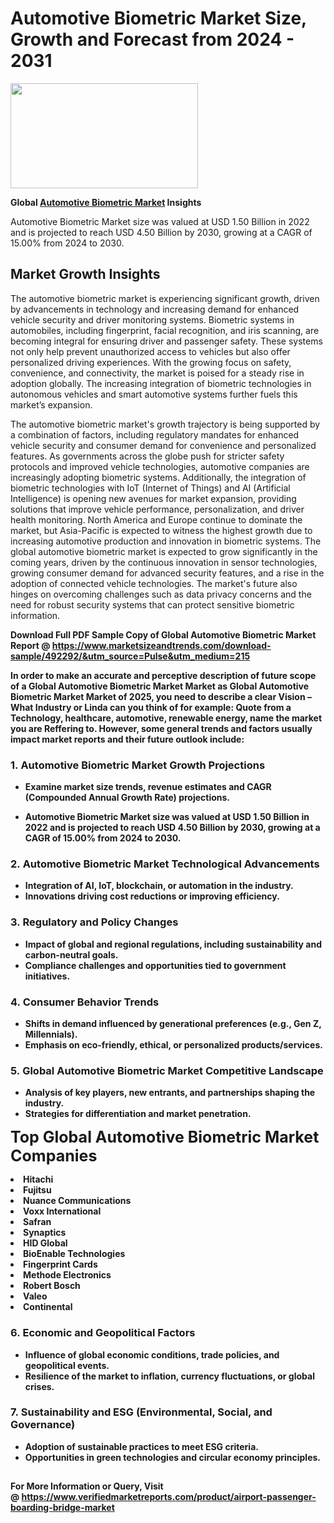 <H1>Automotive Biometric Market Size, Growth and Forecast from 2024 - 2031</H1><img class="aligncenter size-medium wp-image-584254" src="https://thirdeyenews.in/wp-content/uploads/2024/09/Global-Market-Research-300x168.jpeg" alt="" width="300" height="168" /><p><strong>Global&nbsp;<a href="https://www.marketsizeandtrends.com/download-sample/492292/&amp;utm_source=Pulse&amp;utm_medium=215">Automotive Biometric Market</a> Insights</strong></p><p>Automotive Biometric Market size was valued at USD 1.50 Billion in 2022 and is projected to reach USD 4.50 Billion by 2030, growing at a CAGR of 15.00% from 2024 to 2030.</p><p><h2>Market Growth Insights</h2> <p>The automotive biometric market is experiencing significant growth, driven by advancements in technology and increasing demand for enhanced vehicle security and driver monitoring systems. Biometric systems in automobiles, including fingerprint, facial recognition, and iris scanning, are becoming integral for ensuring driver and passenger safety. These systems not only help prevent unauthorized access to vehicles but also offer personalized driving experiences. With the growing focus on safety, convenience, and connectivity, the market is poised for a steady rise in adoption globally. The increasing integration of biometric technologies in autonomous vehicles and smart automotive systems further fuels this market’s expansion.</p> <p><strong></strong></p> <p>The automotive biometric market's growth trajectory is being supported by a combination of factors, including regulatory mandates for enhanced vehicle security and consumer demand for convenience and personalized features. As governments across the globe push for stricter safety protocols and improved vehicle technologies, automotive companies are increasingly adopting biometric systems. Additionally, the integration of biometric technologies with IoT (Internet of Things) and AI (Artificial Intelligence) is opening new avenues for market expansion, providing solutions that improve vehicle performance, personalization, and driver health monitoring. North America and Europe continue to dominate the market, but Asia-Pacific is expected to witness the highest growth due to increasing automotive production and innovation in biometric systems. The global automotive biometric market is expected to grow significantly in the coming years, driven by the continuous innovation in sensor technologies, growing consumer demand for advanced security features, and a rise in the adoption of connected vehicle technologies. The market's future also hinges on overcoming challenges such as data privacy concerns and the need for robust security systems that can protect sensitive biometric information. <p><strong></p><p><span class=""><strong>Download Full PDF Sample Copy of Global Automotive Biometric Market Report</strong> @ <a href="https://www.marketsizeandtrends.com/download-sample/492292/&amp;utm_source=Pulse&amp;utm_medium=215" target="_blank">https://www.marketsizeandtrends.com/download-sample/492292/&amp;utm_source=Pulse&amp;utm_medium=215</a></span></p><p>In order to make an accurate and perceptive description of future scope of a Global&nbsp;Automotive Biometric Market Market as Global&nbsp;Automotive Biometric Market Market of 2025, you need to describe a clear Vision &ndash; What Industry or Linda can you think of for example: Quote from a Technology, healthcare, automotive, renewable energy, name the market you are Reffering to. However, some general trends and factors usually impact market reports and their future outlook include:</p><h3>1.&nbsp;<strong>Automotive Biometric Market Growth Projections</strong></h3><ul><li>Examine market size trends, revenue estimates and CAGR (Compounded Annual Growth Rate) projections.</li><li><p>Automotive Biometric Market size was valued at USD 1.50 Billion in 2022 and is projected to reach USD 4.50 Billion by 2030, growing at a CAGR of 15.00% from 2024 to 2030.</p></li></ul><h3>2.&nbsp;<strong>Automotive Biometric Market Technological Advancements</strong></h3><ul><li>Integration of AI, IoT, blockchain, or automation in the industry.</li><li>Innovations driving cost reductions or improving efficiency.</li></ul><h3>3.&nbsp;<strong>Regulatory and Policy Changes</strong></h3><ul><li>Impact of global and regional regulations, including sustainability and carbon-neutral goals.</li><li>Compliance challenges and opportunities tied to government initiatives.</li></ul><h3>4.&nbsp;<strong>Consumer Behavior Trends</strong></h3><ul><li>Shifts in demand influenced by generational preferences (e.g., Gen Z, Millennials).</li><li>Emphasis on eco-friendly, ethical, or personalized products/services.</li></ul><h3>5.&nbsp;<strong>Global Automotive Biometric Market Competitive Landscape</strong></h3><ul><li>Analysis of key players, new entrants, and partnerships shaping the industry.</li><li>Strategies for differentiation and market penetration.</li></ul><p data-pm-slice="1 1 []"><span style="color: inherit; font-family: inherit; font-size: 25px;">Top Global Automotive Biometric Market Companies</span></p><div class="" data-test-id=""><p><li>Hitachi</li><li> Fujitsu</li><li> Nuance Communications</li><li> Voxx International</li><li> Safran</li><li> Synaptics</li><li> HID Global</li><li> BioEnable Technologies</li><li> Fingerprint Cards</li><li> Methode Electronics</li><li> Robert Bosch</li><li> Valeo</li><li> Continental</li></p></div><h3>6.&nbsp;<strong>Economic and Geopolitical Factors</strong></h3><ul><li>Influence of global economic conditions, trade policies, and geopolitical events.</li><li>Resilience of the market to inflation, currency fluctuations, or global crises.</li></ul><h3>7.&nbsp;<strong>Sustainability and ESG (Environmental, Social, and Governance)</strong></h3><ul><li>Adoption of sustainable practices to meet ESG criteria.</li><li>Opportunities in green technologies and circular economy principles.</li></ul><h2><strong style="font-size: 14px;">For More Information or Query, Visit @&nbsp;</strong><a style="background-color: #ffffff; font-size: 14px;" href="https://www.marketsizeandtrends.com/report/automotive-biometric-market/" target="_blank">https://www.verifiedmarketreports.com/product/airport-passenger-boarding-bridge-market</a></h2>
